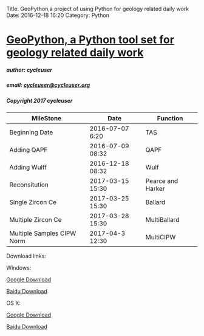 Title: GeoPython,a project of using Python for geology related daily work
Date: 2016-12-18 16:20
Category: Python


# [GeoPython, a Python tool set for geology related daily work](https://github.com/chinageology/GeoPython)



##### author: cycleuser
##### email: cycleuser@cycleuser.org
##### Copyright 2017 cycleuser


|MileStone|Date|Function|
|--|--|--|
|Beginning Date|2016-07-07 6:20|TAS|
|Adding QAPF|2016-07-09 08:32|QAPF|
|Adding Wulff|2016-12-18 08:32|Wulf|
|Reconsitution|2017-03-15 15:30|Pearce and  Harker|
|Single Zircon Ce|2017-03-25 15:30|Ballard|
|Multiple Zircon Ce|2017-03-28 15:30|MultiBallard|
|Multiple Samples CIPW Norm|2017-04-3 12:30|MultiCIPW|

Download links:

Windows:

[Google Download](https://drive.google.com/open?id=0B299gyAIgmpqN2pwaDlFYnlaLTQ)


[Baidu Download](https://pan.baidu.com/s/1hrCYtN2)


OS X:

[Google Download](https://drive.google.com/open?id=0B299gyAIgmpqN3U1THZCeU1NcVk)


[Baidu Download](https://pan.baidu.com/s/1c2ciYvm)

